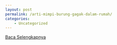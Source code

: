 ```yaml
---
layout: post
permalink: /arti-mimpi-burung-gagak-dalam-rumah/
categories:
    - Uncategorized
---
```


[Baca Selengkapnya](/02)